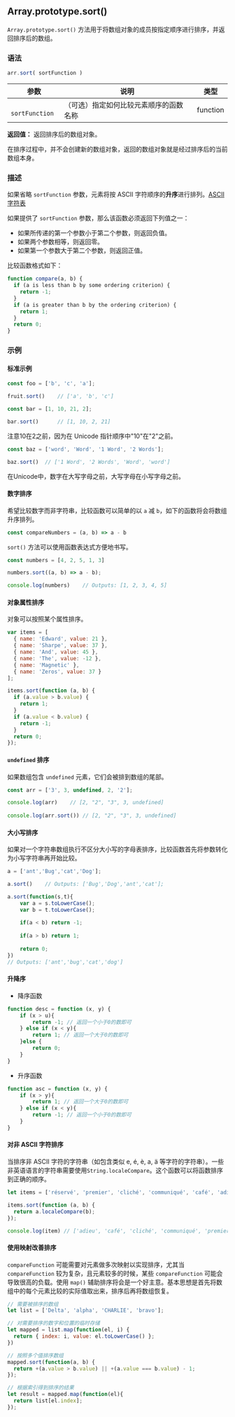 ## Array.prototype.sort()

`Array.prototype.sort()` 方法用于将数组对象的成员按指定顺序进行排序，并返回排序后的数组。

### 语法

```js
arr.sort( sortFunction )
```

| 参数            | 说明                                   | 类型     |
| --------------- | -------------------------------------- | -------- |
| ` sortFunction` | （可选）指定如何比较元素顺序的函数名称 | function |

**返回值：** 返回排序后的数组对象。

在排序过程中，并不会创建新的数组对象，返回的数组对象就是经过排序后的当前数组本身。

### 描述

如果省略 `sortFunction` 参数，元素将按 ASCII 字符顺序的**升序**进行排列。[ASCII 字符表](http://ascii.911cha.com/)

如果提供了 `sortFunction` 参数，那么该函数必须返回下列值之一：

- 如果所传递的第一个参数小于第二个参数，则返回负值。
- 如果两个参数相等，则返回零。
- 如果第一个参数大于第二个参数，则返回正值。

比较函数格式如下：

```js
function compare(a, b) {
  if (a is less than b by some ordering criterion) {
    return -1;
  }
  if (a is greater than b by the ordering criterion) {
    return 1;
  }
  return 0;
}
```

### 示例

#### 标准示例

```js
const foo = ['b', 'c', 'a'];

fruit.sort()	// ['a', 'b', 'c']
```

```js
const bar = [1, 10, 21, 2];

bar.sort()		// [1, 10, 2, 21]
```

注意10在2之前，因为在 Unicode 指针顺序中"10"在"2"之前。

```js
const baz = ['word', 'Word', '1 Word', '2 Words'];

baz.sort()	// ['1 Word', '2 Words', 'Word', 'word']
```

在Unicode中，数字在大写字母之前，大写字母在小写字母之前。

#### 数字排序

希望比较数字而非字符串，比较函数可以简单的以 `a` 减 `b`，如下的函数将会将数组升序排列。

```js
const compareNumbers = (a, b) => a - b
```

`sort()` 方法可以使用函数表达式方便地书写。

```js
const numbers = [4, 2, 5, 1, 3]

numbers.sort((a, b) => a - b);

console.log(numbers)	// Outputs: [1, 2, 3, 4, 5]
```

#### 对象属性排序

对象可以按照某个属性排序。

```js
var items = [
  { name: 'Edward', value: 21 },
  { name: 'Sharpe', value: 37 },
  { name: 'And', value: 45 },
  { name: 'The', value: -12 },
  { name: 'Magnetic' },
  { name: 'Zeros', value: 37 }
];

items.sort(function (a, b) {
  if (a.value > b.value) {
    return 1;
  }
  if (a.value < b.value) {
    return -1;
  }
  return 0;
});
```

#### `undefined` 排序

如果数组包含 `undefined` 元素，它们会被排到数组的尾部。

```js
const arr = ['3', 3, undefined, 2, '2'];

console.log(arr)	// [2, "2", "3", 3, undefined]
    
console.log(arr.sort())	// [2, "2", "3", 3, undefined]
```

#### 大小写排序

如果对一个字符串数组执行不区分大小写的字母表排序，比较函数首先将参数转化为小写字符串再开始比较。

```js
a = ['ant','Bug','cat','Dog'];

a.sort()	// Outputs: ['Bug','Dog','ant','cat'];

a.sort(function(s,t){
    var a = s.toLowerCase();
    var b = t.toLowerCase();
    
    if(a < b) return -1;
    
    if(a > b) return 1;
    
    return 0;
})
// Outputs: ['ant','bug','cat','dog']
```

#### 升降序

- 降序函数

```js
function desc = function (x, y) {
    if (x > u){
        return -1; // 返回一个小于0的数即可
    } else if (x < y){
        return 1; // 返回一个大于0的数即可
    }else {
        return 0;
    }
}
```

- 升序函数

```js
function asc = function (x, y) {
    if (x > y){
        return 1; // 返回一个大于0的数即可
    } else if (x < y){
        return -1; // 返回一个小于0的数即可
    }
}
```

#### 对非 ASCII 字符排序

当排序非 ASCII 字符的字符串（如包含类似 e, é, è, a, ä 等字符的字符串）。一些非英语语言的字符串需要使用`String.localeCompare`。这个函数可以将函数排序到正确的顺序。

```js
let items = ['réservé', 'premier', 'cliché', 'communiqué', 'café', 'adieu'];

items.sort(function (a, b) {
  return a.localeCompare(b);
});

console.log(item) // ['adieu', 'café', 'cliché', 'communiqué', 'premier', 'réservé']
```

#### 使用映射改善排序

`compareFunction` 可能需要对元素做多次映射以实现排序，尤其当 `compareFunction` 较为复杂，且元素较多的时候，某些 `compareFunction` 可能会导致很高的负载。使用 `map()` 辅助排序将会是一个好主意。基本思想是首先将数组中的每个元素比较的实际值取出来，排序后再将数组恢复。

```js
// 需要被排序的数组
let list = ['Delta', 'alpha', 'CHARLIE', 'bravo'];

// 对需要排序的数字和位置的临时存储
let mapped = list.map(function(el, i) {
  return { index: i, value: el.toLowerCase() };
})

// 按照多个值排序数组
mapped.sort(function(a, b) {
  return +(a.value > b.value) || +(a.value === b.value) - 1;
});

// 根据索引得到排序的结果
let result = mapped.map(function(el){
  return list[el.index];
});
```
